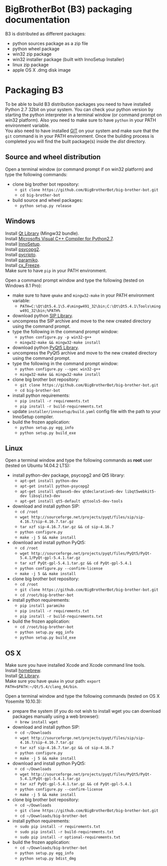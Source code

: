 BigBrotherBot (B3) packaging documentation
==========================================

B3 is distributed as different packages:

  - python sources package as a zip file
  - python wheel package
  - win32 zip package
  - win32 installer package (built with InnoSetup Installer)
  - linux zip package
  - apple OS X .dmg disk image

# Packaging B3

To be able to build B3 distribution packages you need to have installed Python 2.7 32bit on your system.
You can check your python version by starting the python interpreter in a terminal window (or command 
prompt on win32 platform). Also you need to make sure to have `python` in your PATH environment variable.  
You also need to have installed [GIT](http://git-scm.com/) on your system and make sure that the `git` command
is in your PATH environment. Once the building process is completed you will find the built package(s) inside the 
*dist* directory.

## Source and wheel distribution

Open a terminal window (or command prompt if on win32 platform) and type the following commands:

 - clone big brother bot repository:
    - `git clone https://github.com/BigBrotherBot/big-brother-bot.git`
    - `cd big-brother-bot`
 - build source and wheel packages:
    - `python setup.py release`

## Windows

Install [Qt Library](http://download.qt.io/official_releases/qt/5.4/5.4.1/qt-opensource-windows-x86-mingw491_opengl-5.4.1.exe) (Mingw32 bundle).  
Install [Microsofts Visual C++ Compiler for Python2.7](http://www.microsoft.com/en-us/download/details.aspx?id=44266).  
Install [InnoSetup](http://www.jrsoftware.org/isinfo.php).  
Install [psycopg2](http://www.stickpeople.com/projects/python/win-psycopg/).  
Install [pycripto](http://www.voidspace.org.uk/python/modules.shtml#pycrypto).  
Install [paramiko](http://blog.victorjabur.com/2011/06/08/modules-python-library-compiled-for-windows-32-and-64-unofficial-windows-binaries-for-python/).  
Install [cx_Freeze](https://pypi.python.org/pypi/cx_Freeze/4.3.4).  
Make sure to have `pip` in your PATH environment.  
  
Open a command prompt window and type the following (tested on Windows 8.1 Pro):

 - make sure to have `qmake` and `mingw32-make` in your PATH environment variable:
    - `PATH=C:\Qt\Qt5.4.1\5.4\mingw491_32\bin;C:\Qt\Qt5.4.1\Tools\mingw491_32\bin;%PATH%`
 - download python [SIP Library](http://sourceforge.net/projects/pyqt/files/sip/sip-4.16.7/sip-4.16.7.zip).
 - uncompress the SIP archive and move to the new created directory using the command prompt.
 - type the following in the command prompt window:
    - `python configure.py -p win32-g++`
    - `mingw32-make && mingw32-make install`
 - download python [PyQt5 Library](http://sourceforge.net/projects/pyqt/files/PyQt5/PyQt-5.4.1/PyQt-gpl-5.4.1.zip).
 - uncompress the PyQt5 archive and move to the new created directory using the command prompt.
 - type the following in the command prompt window:
    - `python configure.py --spec win32-g++`
    - `mingw32-make && mingw32-make install`
 - clone big brother bot repository:
    - `git clone https://github.com/BigBrotherBot/big-brother-bot.git`
    - `cd big-brother-bot`
 - install python requirements:
    - `pip install -r requirements.txt`
    - `pip install -r build-requirements.txt`
 - update `installer/innosetup/build.yaml` config file with the path to your InnoSetup compiler.
 - build the frozen application:
    - `python setup.py egg_info`
    - `python setup.py build_exe`
    
## Linux

Open a terminal window and type the following commands as **root** user (tested on Ubuntu 14.04.2 LTS):
 
 - install python-dev package, psycopg2 and Qt5 library:
    - `apt-get install python-dev`
    - `apt-get install python-psycopg2`
    - `apt-get install qtbase5-dev qtdeclarative5-dev libqt5webkit5-dev libsqlite3-dev`
    - `apt-get install qt5-default qttools5-dev-tools`  
 - download and install python SIP:
    - `cd /root`
    - `wget http://sourceforge.net/projects/pyqt/files/sip/sip-4.16.7/sip-4.16.7.tar.gz`
    - `tar xzf sip-4.16.7.tar.gz && cd sip-4.16.7`
    - `python configure.py`
    - `make -j 5 && make install`
 - download and install python PyQt5:
    - `cd /root`
    - `wget http://sourceforge.net/projects/pyqt/files/PyQt5/PyQt-5.4.1/PyQt-gpl-5.4.1.tar.gz`
    - `tar xzf PyQt-gpl-5.4.1.tar.gz && cd PyQt-gpl-5.4.1`
    - `python configure.py --confirm-license`
    - `make -j 5 && make install`
 - clone big brother bot repository:
    - `cd /root`
    - `git clone https://github.com/BigBrotherBot/big-brother-bot.git`
    - `cd /root/big-brother-bot`
 - install python requirements:
    - `pip install paramiko`
    - `pip install -r requirements.txt`
    - `pip install -r build-requirements.txt`
 - build the frozen application:
    - `cd /root/big-brother-bot`
    - `python setup.py egg_info`
    - `python setup.py build_exe`
  
## OS X

Make sure you have installed Xcode and Xcode command line tools.  
Install [homebrew](http://brew.sh/).  
Install [Qt Library](http://download.qt.io/official_releases/qt/5.4/5.4.1/qt-opensource-mac-x64-clang-5.4.1.dmg).  
Make sure you have `qmake` in your path: `export PATH=$PATH:~/Qt/5.4/clang_64/bin`.  
  
Open a terminal window and type the following commands (tested on OS X Yosemite 10.10.3):
 
 - prepare the system (if you do not wish to install wget you can download packages manually using a web browser):
    - `brew install wget`
 - download and install python SIP:
    - `cd ~/Downloads`
    - `wget http://sourceforge.net/projects/pyqt/files/sip/sip-4.16.7/sip-4.16.7.tar.gz`
    - `tar xzf sip-4.16.7.tar.gz && cd sip-4.16.7`
    - `python configure.py`
    - `make -j 5 && make install`
 - download and install python PyQt5:
    - `cd ~/Downloads`
    - `wget http://sourceforge.net/projects/pyqt/files/PyQt5/PyQt-5.4.1/PyQt-gpl-5.4.1.tar.gz`
    - `tar xzf PyQt-gpl-5.4.1.tar.gz && cd PyQt-gpl-5.4.1`
    - `python configure.py --confirm-license`
    - `make -j 5 && make install`
 - clone big brother bot repository:
    - `cd ~/Downloads`
    - `git clone https://github.com/BigBrotherBot/big-brother-bot.git`
    - `cd ~/Downloads/big-brother-bot`
 - install python requirements:
    - `sudo pip install -r requirements.txt`
    - `sudo pip install -r build-requirements.txt`
    - `sudo pip install -r optional-requirements.txt`
 - build the frozen application:
    - `cd ~/Downloads/big-brother-bot`
    - `python setup.py egg_info`
    - `python setup.py bdist_dmg`

